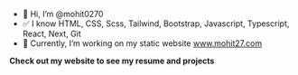 - 👋 Hi, I’m @mohit0270
- ✅ I know HTML, CSS, Scss, Tailwind, Bootstrap, Javascript, Typescript, React, Next, Git
- 🌱 Currently, I’m working on my static website www.mohit27.com

<!---
mohit27com/mohit27com is a ✨ special ✨ repository because its `README.md` (this file) appears on your GitHub profile.
You can click the Preview link to take a look at your changes.
--->

**Check out my website to see my resume and projects**

